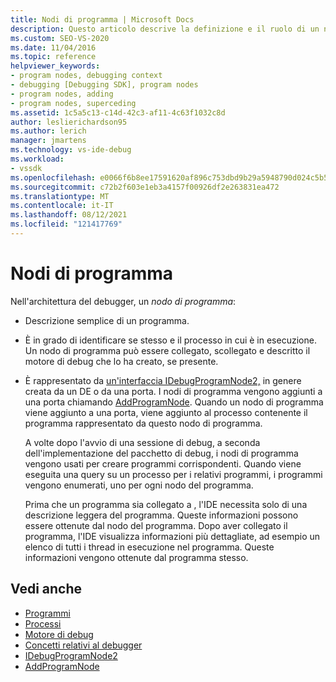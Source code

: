 ```yaml
---
title: Nodi di programma | Microsoft Docs
description: Questo articolo descrive la definizione e il ruolo di un nodo di programma nell'architettura del debugger in Visual Studio.
ms.custom: SEO-VS-2020
ms.date: 11/04/2016
ms.topic: reference
helpviewer_keywords:
- program nodes, debugging context
- debugging [Debugging SDK], program nodes
- program nodes, adding
- program nodes, superceding
ms.assetid: 1c5a5c13-c14d-42c3-af11-4c63f1032c8d
author: leslierichardson95
ms.author: lerich
manager: jmartens
ms.technology: vs-ide-debug
ms.workload:
- vssdk
ms.openlocfilehash: e0066f6b8ee17591620af896c753dbd9b29a5948790d024c5b505be76f34cb75
ms.sourcegitcommit: c72b2f603e1eb3a4157f00926df2e263831ea472
ms.translationtype: MT
ms.contentlocale: it-IT
ms.lasthandoff: 08/12/2021
ms.locfileid: "121417769"
---
```

# <a name="program-nodes"></a>Nodi di programma
Nell'architettura del debugger, un *nodo di programma*:

- Descrizione semplice di un programma.

- È in grado di identificare se stesso e il processo in cui è in esecuzione. Un nodo di programma può essere collegato, scollegato e descritto il motore di debug che lo ha creato, se presente.

- È rappresentato da [un'interfaccia IDebugProgramNode2,](../../extensibility/debugger/reference/idebugprogramnode2.md) in genere creata da un DE o da una porta. I nodi di programma vengono aggiunti a una porta chiamando [AddProgramNode](../../extensibility/debugger/reference/idebugportnotify2-addprogramnode.md). Quando un nodo di programma viene aggiunto a una porta, viene aggiunto al processo contenente il programma rappresentato da questo nodo di programma.

  A volte dopo l'avvio di una sessione di debug, a seconda dell'implementazione del pacchetto di debug, i nodi di programma vengono usati per creare programmi corrispondenti. Quando viene eseguita una query su un processo per i relativi programmi, i programmi vengono enumerati, uno per ogni nodo del programma.

  Prima che un programma sia collegato a , l'IDE necessita solo di una descrizione leggera del programma. Queste informazioni possono essere ottenute dal nodo del programma. Dopo aver collegato il programma, l'IDE visualizza informazioni più dettagliate, ad esempio un elenco di tutti i thread in esecuzione nel programma. Queste informazioni vengono ottenute dal programma stesso.

## <a name="see-also"></a>Vedi anche
- [Programmi](../../extensibility/debugger/programs.md)
- [Processi](../../extensibility/debugger/processes.md)
- [Motore di debug](../../extensibility/debugger/debug-engine.md)
- [Concetti relativi al debugger](../../extensibility/debugger/debugger-concepts.md)
- [IDebugProgramNode2](../../extensibility/debugger/reference/idebugprogramnode2.md)
- [AddProgramNode](../../extensibility/debugger/reference/idebugportnotify2-addprogramnode.md)
